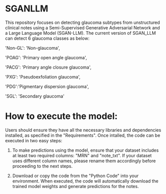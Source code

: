 # SGANLLM
This repository focuses on detecting glaucoma subtypes from unstructured clinical notes using a Semi-Supervised Generative Adversarial Network and a Large Language Model (SGAN-LLM). The current version of SGAN_LLM can detect 6 glaucoma classes as below:

'Non-GL': 'Non-glaucoma',

'POAG': 'Primary open angle glaucoma',

'PACG': 'Primary angle closure glaucoma',

'PXG': 'Pseudoexfoliation  glaucoma',

'PDG':'Pigmentary dispersion glaucoma',

'SGL': 'Secondary glaucoma'

# How to execute the model:
Users should ensure they have all the necessary libraries and dependencies installed, as specified in the "Requirements". Once intalled, the code can be executed in two easy steps:

1) To make predictions using the model, ensure that your dataset includes at least two required columns: "MRN" and "note_txt". If your dataset uses different column names, please rename them accordingly before proceeding to the next steps.

2) Download or copy the code from the "Python Code" into your environment. When executed, the code will automatically download the trained model weights and generate predictions for the notes.
